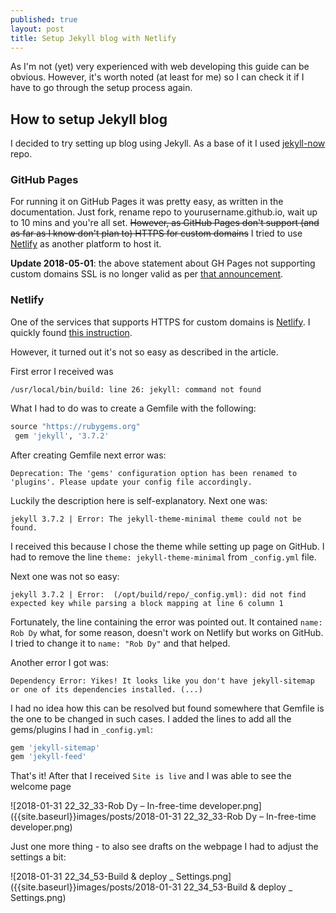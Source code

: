 ```yaml
---
published: true
layout: post
title: Setup Jekyll blog with Netlify
---
```

As I'm not (yet) very experienced with web developing this guide can be obvious. However, it's worth noted (at least for me) so I can check it if I have to go through the setup process again.

## How to setup Jekyll blog
I decided to try setting up blog using Jekyll. As a base of it I used [jekyll-now](https://github.com/barryclark/jekyll-now) repo.

### GitHub Pages
For running it on GitHub Pages it was pretty easy, as written in the documentation. Just fork, rename repo to yourusername.github.io, wait up to 10 mins and you're all set. ~~However, as GitHub Pages don't support (and as far as I know don't plan to) HTTPS for custom domains~~ I tried to use [Netlify](https://netlify.com) as another platform to host it. 

**Update 2018-05-01**: the above statement about GH Pages not supporting custom domains SSL is no longer valid as per [that announcement](https://blog.github.com/2018-05-01-github-pages-custom-domains-https/).

### Netlify
One of the services that supports HTTPS for custom domains is [Netlify](https://netlify.com). I quickly found [this instruction](https://www.netlify.com/blog/2015/10/28/a-step-by-step-guide-jekyll-3.0-on-netlify/).

However, it turned out it's not so easy as described in the article.

<!--more-->

First error I received was 

``` shell
/usr/local/bin/build: line 26: jekyll: command not found
```

What I had to do was to create a Gemfile with the following:

``` ruby
source "https://rubygems.org"
 gem 'jekyll', '3.7.2'
```

After creating Gemfile next error was:

``` shell
Deprecation: The 'gems' configuration option has been renamed to 'plugins'. Please update your config file accordingly.
```

Luckily the description here is self-explanatory. Next one was:

``` shell
jekyll 3.7.2 | Error: The jekyll-theme-minimal theme could not be found.
```

I received this because I chose the theme while setting up page on GitHub. I had to remove the line `theme: jekyll-theme-minimal` from `_config.yml` file.

Next one was not so easy:

``` shell
jekyll 3.7.2 | Error:  (/opt/build/repo/_config.yml): did not find expected key while parsing a block mapping at line 6 column 1
```

Fortunately, the line containing the error was pointed out. It contained `name: Rob Dy` what, for some reason, doesn't work on Netlify but works on GitHub. I tried to change it to `name: "Rob Dy"` and that helped.

Another error I got was:

``` shell
Dependency Error: Yikes! It looks like you don't have jekyll-sitemap or one of its dependencies installed. (...)
```

I had no idea how this can be resolved but found somewhere that Gemfile is the one to be changed in such cases. I added the lines to add all the gems/plugins I had in `_config.yml`:

``` ruby
gem 'jekyll-sitemap'
gem 'jekyll-feed'
```

That's it! After that I received `Site is live` and I was able to see the welcome page

![2018-01-31 22_32_33-Rob Dy – In-free-time developer.png]({{site.baseurl}}images/posts/2018-01-31 22_32_33-Rob Dy – In-free-time developer.png)

Just one more thing - to also see drafts on the webpage I had to adjust the settings a bit:

![2018-01-31 22_34_53-Build & deploy _ Settings.png]({{site.baseurl}}images/posts/2018-01-31 22_34_53-Build & deploy _ Settings.png)

